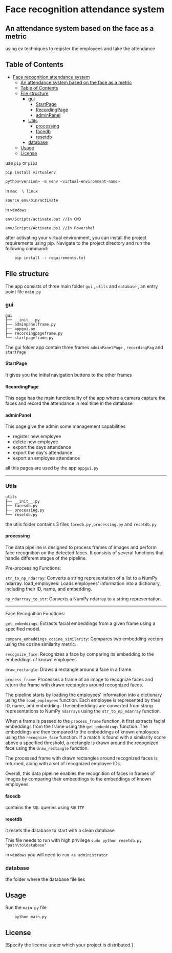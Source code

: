 # Face recognition attendance system

## An attendance system based on the face as a metric

using cv techniques to register the employees and take the attendance

## Table of Contents

- [Face recognition attendance system](#face-recognition-attendance-system)
  - [An attendance system based on the face as a metric](#an-attendance-system-based-on-the-face-as-a-metric)
  - [Table of Contents](#table-of-contents)
  - [File structure](#file-structure)
    - [gui](#gui)
      - [StartPage](#startpage)
      - [RecordingPage](#recordingpage)
      - [adminPanel](#adminpanel)
    - [Utils](#utils)
      - [processing](#processing)
      - [facedb](#facedb)
      - [resetdb](#resetdb)
    - [database](#database)
  - [Usage](#usage)
  - [License](#license)

use `pip` or `pip3`  

```
pip install virtualenv
```

```
python<version> -m venv <virtual-environment-name>
```

in `mac  \ linux`

```source env/bin/activate```

in `windows` 

```
env/Scripts/activate.bat //In CMD
```

```
env/Scripts/Activate.ps1 //In Powershel
```


after activating your virtual environment, you can install the project requirements using pip. Navigate to the project directory and run the following command:

```bash
    pip install -r requirements.txt
``` 
## File structure

The app consists of three main folder `gui` , `utils` and `database` , an entry point file `main.py`

### gui
```
gui
├── __init__.py
├── adminpanelframe.py
├── appgui.py
├── recordingpageframe.py
└── startpageframe.py
```
The gui folder app contain three frames `adminPanelPage` , `recordingPag` and `startPage`

#### StartPage

It gives you the initial navigation buttons to the other frames

#### RecordingPage

This page has the main functionality of the app where a camera capture the faces and record the attendance in real time in the database

#### adminPanel

This page give the admin some management capabilities

- register new employee
- delete new employee
- export the days attendance
- export the day's attendance
- export an employee attendance

all this pages are used by the app `appgui.py`

<hr>

### Utils
```
utils
├── __init__.py
├── facesdb.py
├── processing.py
└── resetdb.py
```
the utils folder contains 3 files `facedb.py` ,`processing.py` and `resetdb.py`

#### processing

The data pipeline is designed to process frames of images and perform face recognition on the detected faces. It consists of several functions that handle different stages of the pipeline.

Pre-processing Functions:

`str_to_np_ndarray`: Converts a string representation of a list to a NumPy ndarray.
load_employees: Loads employees' information into a dictionary, including their ID, name, and embedding.

`np_ndarrray_to_str`: Converts a NumPy ndarray to a string representation.

<hr>

Face Recognition Functions:


`get_embeddings`: Extracts facial embeddings from a given frame using a specified model.

`compare_embeddings_cosine_similarity`: Compares two embedding vectors using the cosine similarity metric.

`recognize_face`: Recognizes a face by comparing its embedding to the embeddings of known employees.

`draw_rectangle`: Draws a rectangle around a face in a frame.

`process_frame`: Processes a frame of an image to recognize faces and return the frame with drawn rectangles around recognized faces.

The pipeline starts by loading the employees' information into a dictionary using the `load_employees` function. Each employee is represented by their ID, name, and embedding. The embeddings are converted from string representations to NumPy `ndarrays` using the `str_to_np_ndarray` function.

When a frame is passed to the `process_frame` function, it first extracts facial embeddings from the frame using the `get_embeddings` function. The embeddings are then compared to the embeddings of known employees using the `recognize_face` function. If a match is found with a similarity score above a specified threshold, a rectangle is drawn around the recognized face using the `draw_rectangle` function.

The processed frame with drawn rectangles around recognized faces is returned, along with a set of recognized employee IDs.

Overall, this data pipeline enables the recognition of faces in frames of images by comparing their embeddings to the embeddings of known employees.

#### facedb

contains the `SQL` queries using `SQLITE`

#### resetdb

it resets the database to start with a clean database

This file needs to run with high privilege 
`sudo python resetdb.py  "path\to\database"`

in `windows` you will need to `run as administrator`

### database
the folder where the database file lies
## Usage 

Run the `main.py` file

```
    python main.py
```

## License

[Specify the license under which your project is distributed.]
